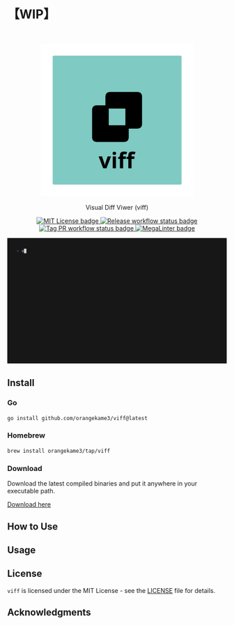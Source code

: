 # 【WIP】

<br>
<p align="center">
<img src="img/viff.png" alt="Viewer of Diff" height="350" width="350"/>
</p>

<p align="center">
Visual Diff Viwer (viff)
</p>

<p align="center">
<a href="https://opensource.org/licenses/MIT">
<img src="https://img.shields.io/badge/License-MIT-yellow.svg" alt="MIT License badge">
</a>
<a href="https://pkg.go.dev/github.com/orangekame3/viff">
<img src="https://github.com/orangekame3/viff/actions/workflows/release.yml/badge.svg" alt="Release workflow status badge">
</a>
<a href="https://github.com/orangekame3/viff/actions/workflows/tagpr.yml">
<img src="https://github.com/orangekame3/viff/actions/workflows/tagpr.yml/badge.svg" alt="Tag PR workflow status badge">
</a>
<a href="https://github.com/orangekame3/viff/actions?query=workflows/MegaLinter">
<img src="https://github.com/orangekame3/viff/workflows/MegaLinter/badge.svg" alt="MegaLinter badge">
</a>
</p>

<p align="center">
<img src="img/demo.gif" alt="Demonstration of viff" height="auto" width="auto"/>
</p>

## Install

### Go

```shell
go install github.com/orangekame3/viff@latest
```

### Homebrew

```shell
brew install orangekame3/tap/viff
```

### Download

Download the latest compiled binaries and put it anywhere in your executable path.

[Download here](https://github.com/orangekame3/viff/releases)

## How to Use

## Usage

## License

`viff` is licensed under the MIT License - see the [LICENSE](./LICENSE) file for details.

## Acknowledgments
